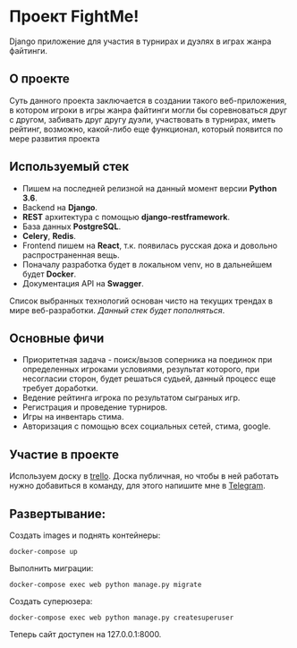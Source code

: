 # Проект FightMe!

Django приложение для участия в турнирах и дуэлях в играх жанра файтинги. 

## О проекте

Суть данного проекта заключается в создании такого веб-приложения,
 в котором игроки в игры жанра файтинги могли бы соревноваться друг
 с другом, забивать друг другу дуэли, участвовать в турнирах, иметь 
 рейтинг, возможно, какой-либо еще функционал, который появится по мере
 развития проекта
 
## Используемый стек
+ Пишем на последней релизной на данный момент версии **Python 3.6**.
+ Backend на **Django**.
+ **REST** архитектура с помощью **django-restframework**.
+ База данных **PostgreSQL**.
+ **Celery**, **Redis**.
+ Frontend пишем на **React**, т.к. появилась русская дока и довольно распространенная вещь.
+ Поначалу разработка будет в локальном venv, но в дальнейшем будет 
**Docker**.
+ Документация API на **Swagger**.


Список выбранных технологий основан чисто на текущих трендах в мире веб-разработки. 
*Данный стек будет пополняться*.

## Основные фичи
+ Приоритетная задача - поиск/вызов соперника на поединок при определенных игроками условиями,
 результат которого, при несогласии сторон, будет решаться судьей, данный процесс еще требует доработки.
+ Ведение рейтинга игрока по результатом сыграных игр.
+ Регистрация и проведение турниров.
+ Игры на инвентарь стима.
+ Авторизация с помощью всех социальных сетей, стима, google.

## Участие в проекте
Используем доску в [trello](https://trello.com/b/mf1f92L4). Доска публичная, 
но чтобы в ней работать нужно добавиться в команду, для этого напишите
мне в [Telegram](https://t.me/murakami2).


## Развертывание:
Создать images и поднять контейнеры:
```
docker-compose up
```
Выполнить миграции:
```
docker-compose exec web python manage.py migrate
```
Создать суперюзера:
```
docker-compose exec web python manage.py createsuperuser
```
Теперь сайт доступен на 127.0.0.1:8000.
